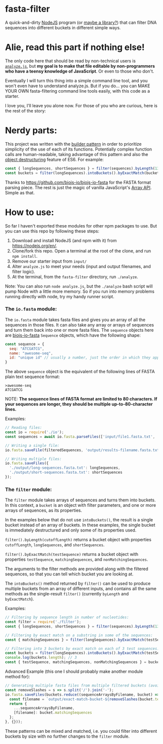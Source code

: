 fasta-filter
============

A quick-and-dirty [NodeJS](https://nodejs.org/en/) program (or [maybe a library?](https://en.wikipedia.org/wiki/Library_\(computing\))) that can filter DNA sequences into different buckets in different simple ways.

Alie, read this part if nothing else!
=====================================

The only code here that should be read by non-technical users is [`analyze.js`](https://github.com/mturley/fasta-filter/blob/master/js/analyze.js), but **my goal is to make that file editable by non-programmers who have a teensy knowledge of JavaScript**. Or even to those who don't.

Eventually I will turn this thing into a simple command line tool, and you won't even have to understand analyze.js. But if you do... you can MAKE YOUR OWN fasta-filtering command line tools easily, with this code as a starter.

I love you, I'll leave you alone now. For those of you who are curious, here is the rest of the story:


Nerdy parts:
============

This project was written with the [builder pattern](https://en.wikipedia.org/wiki/Builder_pattern) in order to prioritize simplicity of the use of each of its functions. Potentially complex function calls are human-readable, taking advantage of this pattern and also the [object destructuring](https://javascript.info/destructuring-assignment#object-destructuring) feature of ES6. For example:

```js
const { longSequences, shortSequences } = filter(sequences).byLength(1300);
const buckets = filter(longSequences).intoBuckets().byExactMatch(bucketTests);
```

Thanks to https://github.com/biojs-io/biojs-io-fasta for the FASTA format parsing piece.
The rest is just the magic of vanilla JavaScript's [Array API](https://developer.mozilla.org/en-US/docs/Web/JavaScript/Reference/Global_Objects/Array). Simple as that.


How to use:
===========

So far I haven't exported these modules for other npm packages to use. But you can use this repo by following these steps:
1. Download and install NodeJS (and npm with it) from https://nodejs.org/en/.
2. Clone/fork this repo. Open a terminal at the root of the clone, and run `npm install`.
3. Remove our starter input from `input/`
4. Alter `analyze.js` to meet your needs (input and output filenames, and filter logic).
5. At the terminal, from the `fasta-filter` directory, run `./analyze`.

Note: You can also run `node analyze.js`, but the `./analyze` bash script will pump Node with a little more memory. So if you run into memory problems running directly with node, try my handy runner script.

### The `io.fasta` module:
The `io.fasta` module takes fasta files and gives you an array of all the sequences in those files.
It can also take any array or arrays of sequences and turn them back into one or more fasta files.
The `sequence` objects here are [biojs-io-fasta](https://github.com/biojs-io/biojs-io-fasta) `Sequence` objects, which have the following shape:
```js
const sequence = {
  seq: "ATCGATCG",
  name: "awesome-seq",
  id: "unique id" // usually a number, just the order in which they appeared in the fasta file
}
```
The above `sequence` object is the equivalent of the following lines of FASTA plain text sequence format:
```
>awesome-seq
ATCGATCG
```
NOTE: **The sequence lines of FASTA format are limited to 80 characters. If your sequences are longer, they should be multiple up-to-80-character lines.**

Examples:
```js
// Reading files:
const io = require('./io');
const sequences = await io.fasta.parseFiles(['input/file1.fasta.txt', 'input/file2.fasta.txt']);

// Writing a single file:
io.fasta.saveFile(filteredSequences, 'output/results-filename.fasta.txt');

// Writing multiple files:
io.fasta.saveFiles({
  './output/long-sequences.fasta.txt': longSequences,
  './output/short-sequences.fasta.txt': shortSequences
});
```

### The `filter` module:
The `filter` module takes arrays of sequences and turns them into buckets.
In this context, a `bucket` is an object with filter parameters, and one or more arrays of sequences, as its properties.

In the examples below that do not use `intoBuckets()`, the result is a single bucket instead of an array of buckets. In these examples, the single bucket is immediately destructured and only some of its properties used.

`filter().byLength(cutoffLength)` returns a bucket object with properties `cutoffLength`, `longSequences`, and `shortSequences`.

`filter().byExactMatch(testSequence)` returns a bucket object with properties `testSequence`, `matchingSequences`, and `nonMatchingSequences`.

The arguments to the filter methods are provided along with the filtered sequences, so that you can tell which bucket you are looking at.

The `intoBuckets()` method returned by `filter()` can be used to produce multiple buckets from an array of different inputs, and contains all the same methods as the single-result `filter()` (currently `byLength` and `byExactMatch`).

Examples:
```js
// Filtering by sequence length in number of nucleotides:
const filter = require('./filter');
const { longSequences, shortSequences } = filter(sequences).byLength(1300);

// Filtering by exact match on a substring in some of the sequences:
const { matchingSequences } = filter(longSequences).byExactMatch(testSequence);

// Filtering into 3 buckets by exact match on each of 3 test sequences:
const buckets = filter(longSequences).intoBuckets().byExactMatch(testSequencesArray);
console.log(buckets.length); // 3
const { testSequence, matchingSequences, nonMatchingSequences } = buckets[2];
```

Advanced Example (this one I should probably make another module method for):
```js
// Generating multiple fasta files from multiple filtered buckets (avoiding slashes in filenames):
const removeSlashes = s => s.split('/').join('-');
io.fasta.saveFiles(buckets.reduce((sequenceArraysByFilename, bucket) => {
  const filename = `output/exact-match-bucket-${removeSlashes(bucket.testSequence.name)}.fasta.txt`;
  return {
    ...sequenceArraysByFilename,
    [filename]: bucket.matchingSequences
  };
}, {}));
```

These patterns can be mixed and matched, i.e. you could filter into different buckets by size with no further changes to the `filter` module.
